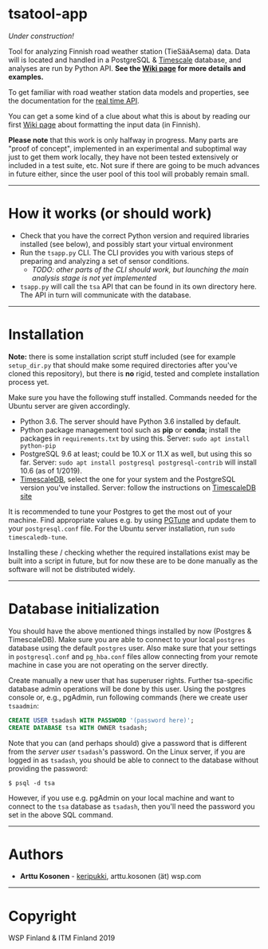 # tsatool-app

*Under construction!*

Tool for analyzing Finnish road weather station (TieSääAsema) data. Data will is located and handled in a PostgreSQL & [Timescale](https://www.timescale.com/) database, and analyses are run by Python API. **See the [Wiki page](https://github.com/webbidevaajat/tsatool-app/wiki) for more details and examples.**

To get familiar with road weather station data models and properties, see the documentation for the [real time API](https://www.digitraffic.fi/tieliikenne/).

You can get a some kind of a clue about what this is about by reading our first [Wiki page](https://github.com/webbidevaajat/tsatool-app/wiki/Ehtosetin-muotoilu) about formatting the input data (in Finnish).

**Please note** that this work is only halfway in progress. Many parts are "proof of concept", implemented in an experimental and suboptimal way just to get them work locally, they have not been tested extensively or included in a test suite, etc. Not sure if there are going to be much advances in future either, since the user pool of this tool will probably remain small.

---
# How it works (or should work)

- Check that you have the correct Python version and required libraries installed (see below), and possibly start your virtual environment
- Run the `tsapp.py` CLI. The CLI provides you with various steps of preparing and analyzing a set of sensor conditions.
  - *TODO: other parts of the CLI should work, but launching the main analysis stage is not yet implemented*
- `tsapp.py` will call the `tsa` API that can be found in its own directory here. The API in turn will communicate with the database.

---
# Installation

**Note:** there is some installation script stuff included (see for example `setup_dir.py` that should make some required directories after you've cloned this repository), but there is **no** rigid, tested and complete installation process yet.

Make sure you have the following stuff installed. Commands needed for the Ubuntu server are given accordingly.

- Python 3.6. The server should have Python 3.6 installed by default.
- Python package management tool such as **pip** or **conda**; install the packages in `requirements.txt` by using this. Server: `sudo apt install python-pip`
- PostgreSQL 9.6 at least; could be 10.X or 11.X as well, but using this so far. Server: `sudo apt install postgresql postgresql-contrib` will install 10.6 (as of 1/2019).
- [TimescaleDB](https://docs.timescale.com/v1.2/getting-started/installation), select the one for your system and the PostgreSQL version you've installed. Server: follow the instructions on [TimescaleDB site](https://docs.timescale.com/v1.2/getting-started/installation/ubuntu/installation-apt-ubuntu)

It is recommended to tune your Postgres to get the most out of your machine. Find appropriate values e.g. by using [PGTune](https://pgtune.leopard.in.ua/#/) and update them to your `postgresql.conf` file. For the Ubuntu server installation, run `sudo timescaledb-tune`.

Installing these / checking whether the required installations exist may be built into a script in future, but for now these are to be done manually as the software will not be distributed widely.

---
# Database initialization

You should have the above mentioned things installed by now (Postgres & TimescaleDB). Make sure you are able to connect to your local `postgres` database using the default `postgres` user. Also make sure that your settings in `postgresql.conf` and `pg_hba.conf` files allow connecting from your remote machine in case you are not operating on the server directly.

Create manually a new user that has superuser rights. Further tsa-specific database admin operations will be done by this user. Using the postgres console or, e.g., pgAdmin, run following commands (here we create user `tsaadmin`:

```sql
CREATE USER tsadash WITH PASSWORD '(password here)';
CREATE DATABASE tsa WITH OWNER tsadash;
```

Note that you can (and perhaps should) give a password that is different from the *server user* `tsadash`'s password. On the Linux server, if you are logged in as `tsadash`, you should be able to connect to the database without providing the password:

```
$ psql -d tsa
```

However, if you use e.g. pgAdmin on your local machine and want to connect to the `tsa` database as `tsadash`, then you'll need the password you set in the above SQL command.

---
# Authors

- **Arttu Kosonen** - [keripukki](https://github.com/keripukki), arttu.kosonen (ät) wsp.com

---
# Copyright

WSP Finland & ITM Finland 2019
